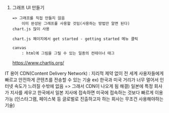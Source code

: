 1. 그래프 UI 만들기
    ```
    => 그래프를 직접 만들지 않음
        이미 완성된 그래프를 사용할 것임(사용하는 방법만 알면 된다)
    chart.js 많이 사용
    
    chart.js 페이지에서 get started - getting started 메뉴 클릭

    canvas
        : html에 그림을 그릴 수 있는 일종의 컨테이너 태그

    ```
    https://www.chartjs.org/


IT 용어
CDN(Content Delivery Network)
    : 지리적 제약 없이 전 세계 사용자들에게 빠르고 안전하게 콘텐츠를 전송할 수 있는 기술 
    ex) 한국과 미국 거리가 너무 멀어서 인터넷 속도가 느려질 수밖에 없음
            => 그래서 CDN이 나오게 됨
        해결) 일본에 특정 회사가 지사를 세우고 한국에서 일본 지사에 접속하면 미국에 접속하는 것보다 빠르게 이용가능
    (인스타그램, 페이스북 등 글로벌로 진출하고자 하는 회사는 무조건 사용해야하는 기술)